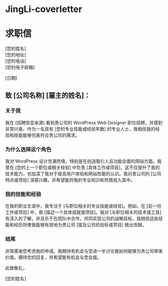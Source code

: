 # JingLi-coverletter
# 求职信

[您的姓名]  
[您的地址]  
[您的电话]  
[您的电子邮箱]  

[日期]

## 致 [公司名称] [雇主的姓名]：

### 关于我
我在 [招聘信息来源] 看到贵公司的 WordPress Web Designer 职位招聘，并感到非常兴奋。作为一名具有 [您的专业技能或经验年数] 的专业人士，我相信我的经验和技能能够完美符合贵公司的需求。

### 为什么选择这个角色
我对 WordPress 设计充满热情，特别是在创造吸引人且功能全面的网站方面。我曾在 [您的上一个职位或相关经验] 中负责 [具体工作或项目]，这不仅提升了我的技术能力，也加深了我对于提高用户体验和网站性能的认识。我对贵公司的 [公司特点或项目] 深感兴趣，并希望能将我的专业知识和热情投入其中。

### 我的技能和经验
在我的职业生涯中，我专注于 [与职位相关的专业技能或经验]。例如，在 [前一份工作或项目] 中，我 [描述一个具体成就或项目]。我对 [与职位相关的技术或工具] 有深入的了解，并且乐于在团队中合作，共同实现公司的战略目标。我相信这些技能和经历将使我能够有效地为贵公司 [提及公司的目标或项目] 做出贡献。

### 结尾
非常感谢您考虑我的申请。我期待有机会与您进一步讨论我如何能够为贵公司带来价值。期待您的回复，并希望能有机会与您会面。

此致敬礼，

[您的姓名]
